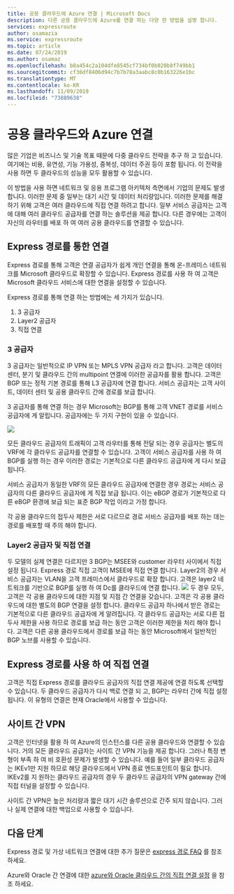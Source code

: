 ```yaml
---
title: 공용 클라우드에 Azure 연결 | Microsoft Docs
description: 다른 공용 클라우드에 Azure를 연결 하는 다양 한 방법을 설명 합니다.
services: expressroute
author: osamazia
ms.service: expressroute
ms.topic: article
ms.date: 07/24/2019
ms.author: osamaz
ms.openlocfilehash: b8a454c2a104dfe8545cf734bf0b020b8f749bb1
ms.sourcegitcommit: cf36df8406d94c7b7b78a3aabc8c0b163226e1bc
ms.translationtype: MT
ms.contentlocale: ko-KR
ms.lasthandoff: 11/09/2019
ms.locfileid: "73889638"
---
```

# <a name="connecting-azure-with-public-clouds"></a>공용 클라우드와 Azure 연결

많은 기업은 비즈니스 및 기술 목표 때문에 다중 클라우드 전략을 추구 하 고 있습니다. 여기에는 비용, 유연성, 기능 가용성, 중복성, 데이터 주권 등이 포함 됩니다. 이 전략을 사용 하면 두 클라우드의 성능을 모두 활용할 수 있습니다. 

이 방법을 사용 하면 네트워크 및 응용 프로그램 아키텍처 측면에서 기업의 문제도 발생 합니다. 이러한 문제 중 일부는 대기 시간 및 데이터 처리량입니다. 이러한 문제를 해결 하기 위해 고객은 여러 클라우드에 직접 연결 하려고 합니다. 일부 서비스 공급자는 고객에 대해 여러 클라우드 공급자를 연결 하는 솔루션을 제공 합니다. 다른 경우에는 고객이 자신의 라우터를 배포 하 여 여러 공용 클라우드를 연결할 수 있습니다.
## <a name="connectivity-via-expressroute"></a>Express 경로를 통한 연결
Express 경로를 통해 고객은 연결 공급자가 쉽게 개인 연결을 통해 온-프레미스 네트워크를 Microsoft 클라우드로 확장할 수 있습니다. Express 경로를 사용 하 여 고객은 Microsoft 클라우드 서비스에 대한 연결을 설정할 수 있습니다.

Express 경로를 통해 연결 하는 방법에는 세 가지가 있습니다.

1. 3 공급자
2. Layer2 공급자
3. 직접 연결

### <a name="layer3-provider"></a>3 공급자

3 공급자는 일반적으로 IP VPN 또는 MPLS VPN 공급자 라고 합니다. 고객은 데이터 센터, 분기 및 클라우드 간의 multipoint 연결에 이러한 공급자를 활용 합니다. 고객은 BGP 또는 정적 기본 경로를 통해 L3 공급자에 연결 합니다. 서비스 공급자는 고객 사이트, 데이터 센터 및 공용 클라우드 간에 경로를 보급 합니다. 
 
3 공급자를 통해 연결 하는 경우 Microsoft는 BGP를 통해 고객 VNET 경로를 서비스 공급자에 게 알립니다. 공급자에는 두 가지 구현이 있을 수 있습니다.

![](media/expressroute-connect-azure-to-public-cloud/azure-to-public-clouds-l3.png)

모든 클라우드 공급자의 트래픽이 고객 라우터를 통해 전달 되는 경우 공급자는 별도의 VRF에 각 클라우드 공급자를 연결할 수 있습니다. 고객이 서비스 공급자를 사용 하 여 BGP를 실행 하는 경우 이러한 경로는 기본적으로 다른 클라우드 공급자에 게 다시 보급 됩니다. 

서비스 공급자가 동일한 VRF의 모든 클라우드 공급자에 연결한 경우 경로는 서비스 공급자의 다른 클라우드 공급자에 게 직접 보급 됩니다. 이는 eBGP 경로가 기본적으로 다른 eBGP 환경에 보급 되는 표준 BGP 작업 이라고 가정 합니다.

각 공용 클라우드의 접두사 제한은 서로 다르므로 경로 서비스 공급자를 배포 하는 데는 경로를 배포할 때 주의 해야 합니다.

### <a name="layer2-provider-and-direct-connection"></a>Layer2 공급자 및 직접 연결

두 모델의 실제 연결은 다르지만 3 BGP는 MSEE와 customer 라우터 사이에서 직접 설정 됩니다. Express 경로 직접 고객이 MSEE에 직접 연결 합니다. Layer2의 경우 서비스 공급자는 VLAN을 고객 프레미스에서 클라우드로 확장 합니다. 고객은 layer2 네트워크를 기반으로 BGP를 실행 하 여 Dc를 클라우드에 연결 합니다.
![](media/expressroute-connect-azure-to-public-cloud/azure-to-public-clouds-l2.png)
두 경우 모두, 고객은 각 공용 클라우드에 대한 지점 및 지점 간 연결을 갖습니다. 고객은 각 공용 클라우드에 대한 별도의 BGP 연결을 설정 합니다. 클라우드 공급자 하나에서 받은 경로는 기본적으로 다른 클라우드 공급자에 게 알려집니다. 각 클라우드 공급자는 서로 다른 접두사 제한을 사용 하므로 경로를 보급 하는 동안 고객은 이러한 제한을 처리 해야 합니다. 고객은 다른 공용 클라우드에서 경로를 보급 하는 동안 Microsoft에서 일반적인 BGP 노브를 사용할 수 있습니다.

## <a name="direct-connection-with-expressroute"></a>Express 경로를 사용 하 여 직접 연결

고객은 직접 Express 경로를 클라우드 공급자의 직접 연결 제공에 연결 하도록 선택할 수 있습니다. 두 클라우드 공급자가 다시 백로 연결 되 고, BGP는 라우터 간에 직접 설정 됩니다. 이 유형의 연결은 현재 Oracle에서 사용할 수 있습니다.

## <a name="site-to-site-vpn"></a>사이트 간 VPN

고객은 인터넷을 활용 하 여 Azure의 인스턴스를 다른 공용 클라우드와 연결할 수 있습니다. 거의 모든 클라우드 공급자는 사이트 간 VPN 기능을 제공 합니다. 그러나 특정 변형이 부족 하 여 비 호환성 문제가 발생할 수 있습니다. 예를 들어 일부 클라우드 공급자는 IKEv1만 지원 하므로 해당 클라우드에서 VPN 종료 엔드포인트이 필요 합니다. IKEv2를 지 원하는 클라우드 공급자의 경우 두 클라우드 공급자의 VPN gateway 간에 직접 터널을 설정할 수 있습니다.

사이트 간 VPN은 높은 처리량과 짧은 대기 시간 솔루션으로 간주 되지 않습니다. 그러나 실제 연결에 대한 백업으로 사용할 수 있습니다.

## <a name="next-steps"></a>다음 단계
Express 경로 및 가상 네트워크 연결에 대한 추가 질문은 [express 경로 FAQ][ER-FAQ] 를 참조 하세요.

Azure와 Oracle 간 연결에 대한 [azure와 Oracle 클라우드 간의 직접 연결 설정][ER-OCI] 을 참조 하세요.

<!--Link References-->
[ER-FAQ]: https://docs.microsoft.com/azure/expressroute/expressroute-faqs
[ER-OCI]: https://docs.microsoft.com/azure/virtual-machines/workloads/oracle/configure-azure-oci-networking



